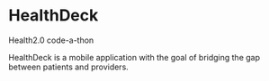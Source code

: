 # HealthDeck
Health2.0 code-a-thon

HealthDeck is a mobile application with the goal of bridging the gap between patients and providers. 
